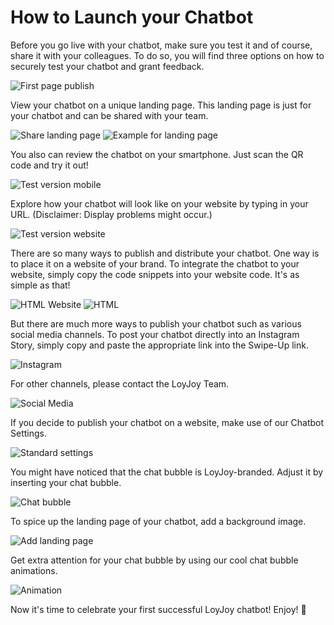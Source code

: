 # How to Launch your Chatbot

Before you go live with your chatbot, make sure you test it and of course, share it with your colleagues. To do so, you will find three options on how to securely test your chatbot and grant feedback.


![First page publish](publish_first_page.png "First page publish")



View your chatbot on a unique landing page. This landing page is just for your chatbot and can be shared with your team. 



![Share landing page](share_landing_page.png "Share landing page")
![Example for landing page](example_landing_page.png "Example for landing page")



You also can review the chatbot on your smartphone. Just scan the QR code and try it out! 



![Test version mobile](view_on_mobile.png "Test version mobile")



Explore how your chatbot will look like on your website by typing in your URL. (Disclaimer: Display problems might occur.) 



![Test version website](test_on_website.png "Test version website")



There are so many ways to publish and distribute your chatbot. One way is to place it on a website of your brand. To integrate the chatbot to your website, simply copy the code snippets into your website code. It's as simple as that!



![HTML Website](html_first.png "HTML Website")
![HTML](html_second.png "HTML")



But there are much more ways to publish your chatbot such as various social media channels. 
To post your chatbot directly into an Instagram Story, simply copy and paste the appropriate link into the Swipe-Up link.



![Instagram](instagram.png "Instagram")



For other channels, please contact the LoyJoy Team.



![Social Media](social_media.png "Social Media")



If you decide to publish your chatbot on a website, make use of our Chatbot Settings. 



![Standard settings](standard_settings.png "Standard settings")



You might have noticed that the chat bubble is LoyJoy-branded. Adjust it by inserting your chat bubble.



![Chat bubble](image_chat_bubble.png "Chat bubble")



To spice up the landing page of your chatbot, add a background image.



![Add landing page](add_landing_page.png "Add landing page")



Get extra attention for your chat bubble by using our cool chat bubble animations.



![Animation](animation.gif "Animation")



Now it's time to celebrate your first successful LoyJoy chatbot! Enjoy! 🎉
